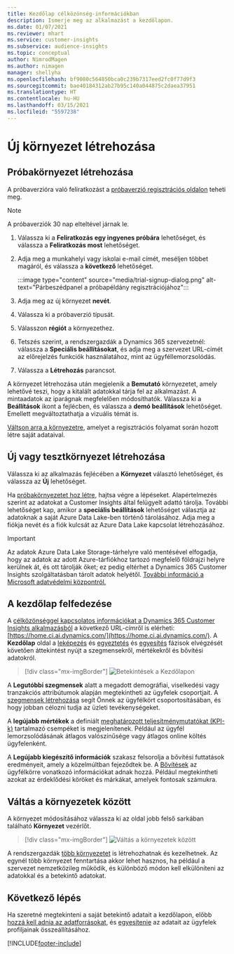 ```yaml
---
title: Kezdőlap célközönség-információkban
description: Ismerje meg az alkalmazást a kezdőlapon.
ms.date: 01/07/2021
ms.reviewer: mhart
ms.service: customer-insights
ms.subservice: audience-insights
ms.topic: conceptual
author: NimrodMagen
ms.author: nimagen
manager: shellyha
ms.openlocfilehash: bf9080c564850bca0c239b7317eed2fc0f77d9f3
ms.sourcegitcommit: bae40184312ab27b95c140a044875c2daea37951
ms.translationtype: HT
ms.contentlocale: hu-HU
ms.lasthandoff: 03/15/2021
ms.locfileid: "5597238"
---
```

# <a name="create-a-new-environment"></a>Új környezet létrehozása

## <a name="create-a-trial-environment"></a>Próbakörnyezet létrehozása

A próbaverzióra való feliratkozást a [próbaverzió regisztrációs oldalon](https://dynamics.microsoft.com/get-started/free-trial/?appname=customerinsights) teheti meg. 

> [!NOTE]
> A próbaverziók 30 nap elteltével járnak le.

1. Válassza ki a **Feliratkozás egy ingyenes próbára** lehetőséget, és válassza a **Feliratkozás most** lehetőséget.

1. Adja meg a munkahelyi vagy iskolai e-mail címét, meséljen többet magáról, és válassza a **következő** lehetőséget.

   :::image type="content" source="media/trial-signup-dialog.png" alt-text="Párbeszédpanel a próbapéldány regisztrációjához":::

1. Adja meg az új környezet **nevét**. 

1. Válassza ki a próbaverzió típusát.

1. Válasszon **régiót** a környezethez.

1. Tetszés szerint, a rendszergazdák a Dynamics 365 szervezetnél: válassza a **Speciális beállításokat**, és adja meg a szervezet URL-címét az előrejelzés funkciók használatához, mint az ügyféllemorzsolódás.

1. Válassza a **Létrehozás** parancsot. 

A környezet létrehozása után megjelenik a **Bemutató** környezetet, amely lehetővé teszi, hogy a kitalált adatokkal tárja fel az alkalmazást. A mintaadatok az iparágnak megfelelően módosíthatók. Válassza ki a **Beállítások** ikont a fejlécben, és válassza a **demó beállítások** lehetőséget. Emellett megváltoztathatja a vizuális témát is. 

[Váltson arra a környezetre](#switch-environments), amelyet a regisztrációs folyamat során hozott létre saját adataival.

## <a name="create-a-new-production-or-sandbox-environment"></a>Új vagy tesztkörnyezet létrehozása

Válassza ki az alkalmazás fejlécében a **Környezet** választó lehetőséget, és válassza az **Új** lehetőséget.

Ha [próbakörnyezetet hoz létre](#create-a-trial-environment), hajtsa végre a lépéseket. Alapértelmezés szerint az adatokat a Customer Insights által felügyelt adattó tárolja. További lehetőséget kap, amikor a **speciális beállítások** lehetőséget választja az adatoknak a saját Azure Data Lake-ben történő tárolásához. Adja meg a fiókja nevét és a fiók kulcsát az Azure Data Lake kapcsolat létrehozásához. 

> [!IMPORTANT]
> Az adatok Azure Data Lake Storage-tárhelyre való mentésével elfogadja, hogy az adatok az adott Azure-tárfiókhoz tartozó megfelelő földrajzi helyre kerülnek át, és ott tárolják őket; ez pedig eltérhet a Dynamics 365 Customer Insights szolgáltatásban tárolt adatok helyétől. [További információ a Microsoft adatvédelmi központról.](https://www.microsoft.com/trust-center)

## <a name="explore-the-home-page"></a>A kezdőlap felfedezése

A [célközönséggel kapcsolatos információkat a Dynamics 365 Customer Insights alkalmazásból](https://home.ci.ai.dynamics.com/) a következő URL-címről is elérheti: [https://home.ci.ai.dynamics.com/](https://home.ci.ai.dynamics.com/).
A **Kezdőlap** oldal a [leképezés](map-entities.md) és [egyeztetés](match-entities.md) és [egyesítés](merge-entities.md) fázisok elvégzését követően áttekintést nyújt a szegmensekről, mértékekről és bővítési adatokról.

> [!div class="mx-imgBorder"] 
> ![Betekintések a Kezdőlapon](media/home-page-insights.png "Betekintések a Kezdőlapon")

A **Legutóbbi szegmensek** alatt a megadott demográfiai, viselkedési vagy tranzakciós attribútumok alapján megtekintheti az ügyfelek csoportjait. A [szegmensek létrehozása](segments.md) segít Önnek az ügyfélkört csoportosításában, és hogy jobban célozni tudja az üzleti tevékenységeket.

A **legújabb mértékek** a definiált [meghatározott teljesítménymutatókat (KPI-k)](measures.md) tartalmazó csempéket is megjelenítenek. Például az ügyfél lemorzsolódásának átlagos valószínűsége vagy átlagos online költés ügyfelenként.

A **Legújabb kiegészítő információk** szakasz felsorolja a bővítési futtatások eredményeit, amely a közelmúltban fejeződtek be. A [Bővítések](enrichment-hub.md) az ügyfélkörre vonatkozó információkat adnak hozzá. Például megtekintheti azokat az érdeklődési köröket és márkákat, amelyek fontosak számukra.

## <a name="switch-environments"></a>Váltás a környezetek között

A környezet módosításához válassza ki az oldal jobb felső sarkában található **Környezet** vezérlőt.

> [!div class="mx-imgBorder"] 
> ![Váltás a környezetek között](media/home-page-environment-switcher.png "Váltás a környezetek között")

A rendszergazdák [több környezetet](manage-environments.md) is létrehozhatnak és kezelhetnek. Az egynél több környezet fenntartása akkor lehet hasznos, ha például a szervezet nemzetközileg működik, és különböző módon kell elkülöníteni az adatokkal és a betekintő adatokat.

## <a name="next-step"></a>Következő lépés

Ha szeretné megtekinteni a saját betekintő adatait a kezdőlapon, előbb [hozzá kell adnia az adatforrásokat](data-sources.md), és [egyesítenie](data-unification.md) az adatait az ügyfelek profiljainak összeállításához.


[!INCLUDE[footer-include](../includes/footer-banner.md)]